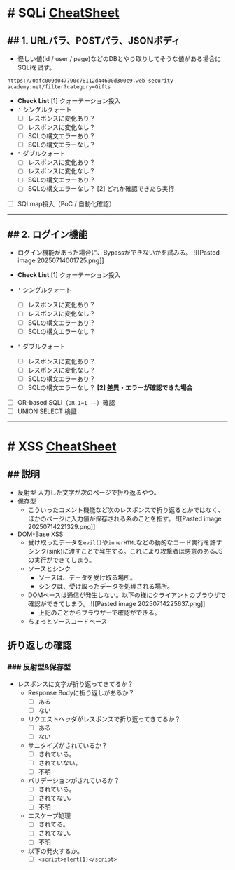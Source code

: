# # SQLi [CheatSheet](obsidian://open?vault=CheatSheet&file=ChatSheet%2F%E8%84%86%E5%BC%B1%E6%80%A7%E5%88%A5%2FSQL%20Injection)
## ## 1. URLパラ、POSTパラ、JSONボディ
- 怪しい値(id / user / page)などのDBとやり取りしてそうな値がある場合にSQLiを試す。

```例
https://0afc009d047790c78112d44600d300c9.web-security-academy.net/filter?category=Gifts
```

- **Check List**
[1] クォーテーション投入  
- `'` シングルクォート  
	- [ ] レスポンスに変化あり？
	- [ ] レスポンスに変化なし？
	- [ ] SQLの構文エラーあり？
	- [ ] SQLの構文エラーなし？
- `"` ダブルクォート  
	- [ ] レスポンスに変化あり？
	- [ ] レスポンスに変化なし？
	- [ ] SQLの構文エラーあり？
	- [ ] SQLの構文エラーなし？
[2] どれか確認できたら実行  
- [ ] SQLmap投入（PoC / 自動化確認）

---
## ## 2. ログイン機能
- ログイン機能があった場合に、Bypassができないかを試みる。
	![[Pasted image 20250714001725.png]]

- **Check List**
[1] クォーテーション投入  
- `'` シングルクォート  
	- [ ] レスポンスに変化あり？
	- [ ] レスポンスに変化なし？
	- [ ] SQLの構文エラーあり？
	- [ ] SQLの構文エラーなし？
- `"` ダブルクォート  
	- [ ] レスポンスに変化あり？
	- [ ] レスポンスに変化なし？
	- [ ] SQLの構文エラーあり？
	- [ ] SQLの構文エラーなし？
**[2] 差異・エラーが確認できた場合**
- [ ] OR-based SQLi（`OR 1=1 --`）確認
- [ ] UNION SELECT 検証
---
# # XSS [CheatSheet](obsidian://open?vault=CheatSheet&file=ChatSheet%2F%E8%84%86%E5%BC%B1%E6%80%A7%E5%88%A5%2FXSS)

## ## 説明
- 反射型
入力した文字が次のページで折り返るやつ。
- 保存型
	- こういったコメント機能など次のレスポンスで折り返るとかではなく、ほかのページに入力値が保存される系のことを指す。
	![[Pasted image 20250714221329.png]]
- DOM-Base XSS
	- 受け取ったデータを`evil()`や`innerHTML`などの動的なコード実行を許すシンク(sink)に渡すことで発生する。これにより攻撃者は悪意のあるJSの実行ができてしまう。
	- ソースとシンク
		- ソースは、データを受け取る場所。
		- シンクは、受け取ったデータを処理される場所。
	- DOMベースは通信が発生しない。以下の様にクライアントのブラウザで確認ができてしまう。
		 ![[Pasted image 20250714225637.png]]
		- 上記のことからブラウザーで確認ができる。
	- ちょっとソースコードベース

## 折り返しの確認
### ### 反射型&保存型
- レスポンスに文字が折り返ってきてるか？
	- Response Bodyに折り返しがあるか？
		- [ ] ある
		- [ ] ない
	- リクエストヘッダがレスポンスで折り返ってきてるか？
		- [ ] ある
		- [ ] ない
	- サニタイズがされているか？
		- [ ] されている。
		- [ ] されていない。
		- [ ] 不明
	- バリデーションがされているか？
		- [ ] されている。
		- [ ] されてない。
		- [ ] 不明
	- エスケープ処理
		- [ ] されてる。
		- [ ] されてない。
		- [ ] 不明
	- 以下の発火するか。
		- [ ] `<script>alert(1)</script>`
